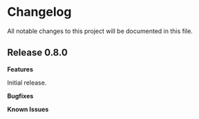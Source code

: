 # Changelog

All notable changes to this project will be documented in this file.

## Release 0.8.0

**Features**

Initial release.

**Bugfixes**

**Known Issues**
